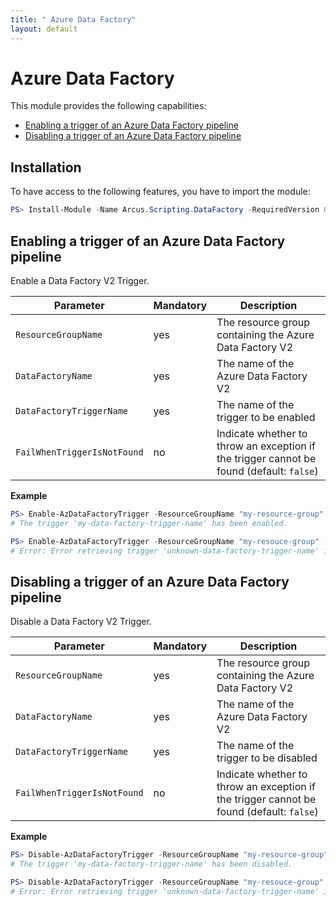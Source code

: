 ```yaml
---
title: " Azure Data Factory"
layout: default
---
```


# Azure Data Factory

This module provides the following capabilities:
- [Enabling a trigger of an Azure Data Factory pipeline](#enabling-a-trigger-of-an-azure-data-factory-pipeline)
- [Disabling a trigger of an Azure Data Factory pipeline](#disabling-a-trigger-of-an-azure-data-factory-pipeline)

## Installation

To have access to the following features, you have to import the module:

```powershell
PS> Install-Module -Name Arcus.Scripting.DataFactory -RequiredVersion 0.5.0
```

## Enabling a trigger of an Azure Data Factory pipeline

Enable a Data Factory V2 Trigger.

| Parameter                   | Mandatory | Description                                                                              |
| --------------------------- | --------- | ---------------------------------------------------------------------------------------- |
| `ResourceGroupName`         | yes       | The resource group containing the Azure Data Factory V2                                  |
| `DataFactoryName`           | yes       | The name of the Azure Data Factory V2                                                    |
| `DataFactoryTriggerName`    | yes       | The name of the trigger to be enabled                                                    |
| `FailWhenTriggerIsNotFound` | no        | Indicate whether to throw an exception if the trigger cannot be found (default: `false`) |

**Example**

```powershell
PS> Enable-AzDataFactoryTrigger -ResourceGroupName "my-resource-group" -DataFactoryName "my-data-factory-name" -DataFactoryTriggerName "my-data-factory-trigger-name"
# The trigger 'my-data-factory-trigger-name' has been enabled.
```

```powershell
PS> Enable-AzDataFactoryTrigger -ResourceGroupName "my-resouce-group" -DataFactoryName "my-data-factory-name" -DataFactoryTriggerName "unknown-data-factory-trigger-name" -FailWhenTriggerIsNotFound
# Error: Error retrieving trigger 'unknown-data-factory-trigger-name' in data factory 'my-data-factory'.
```


## Disabling a trigger of an Azure Data Factory pipeline

Disable a Data Factory V2 Trigger.

| Parameter                   | Mandatory | Description                                                                              |
| --------------------------- | --------- | ---------------------------------------------------------------------------------------- |
| `ResourceGroupName`         | yes       | The resource group containing the Azure Data Factory V2                                  |
| `DataFactoryName`           | yes       | The name of the Azure Data Factory V2                                                    |
| `DataFactoryTriggerName`    | yes       | The name of the trigger to be disabled                                                   |
| `FailWhenTriggerIsNotFound` | no        | Indicate whether to throw an exception if the trigger cannot be found (default: `false`) |

**Example**

```powershell
PS> Disable-AzDataFactoryTrigger -ResourceGroupName "my-resource-group" -DataFactoryName "my-data-factory-name" -DataFactoryTriggerName "my-data-factory-trigger-name"
# The trigger 'my-data-factory-trigger-name' has been disabled.
```

```powershell
PS> Disable-AzDataFactoryTrigger -ResourceGroupName "my-resouce-group" -DataFactoryName "my-data-factory-name" -DataFactoryTriggerName "unknown-data-factory-trigger-name" -FailWhenTriggerIsNotFound
# Error: Error retrieving trigger 'unknown-data-factory-trigger-name' in data factory 'my-data-factory'.
```

